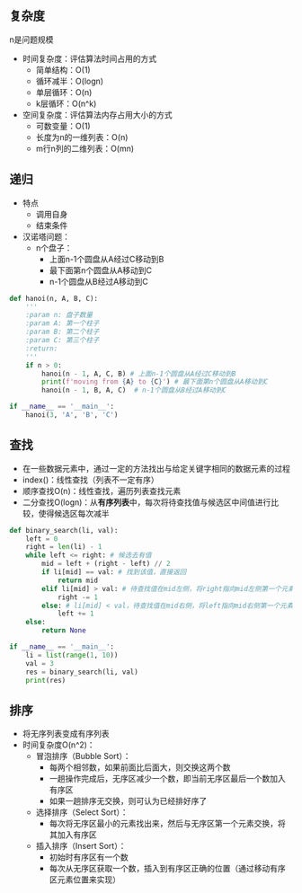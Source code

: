 ## 复杂度

n是问题规模

- 时间复杂度：评估算法时间占用的方式
  - 简单结构：O(1)
  - 循环减半：O(logn)
  - 单层循环：O(n)
  - k层循环：O(n^k)
- 空间复杂度：评估算法内存占用大小的方式
  - 可数变量：O(1)
  - 长度为n的一维列表：O(n)
  - m行n列的二维列表：O(mn)



## 递归

- 特点
  - 调用自身
  - 结束条件
- 汉诺塔问题：
  - n个盘子：
    - 上面n-1个圆盘从A经过C移动到B
    - 最下面第n个圆盘从A移动到C
    - n-1个圆盘从B经过A移动到C

```python
def hanoi(n, A, B, C):
    '''
    :param n: 盘子数量
    :param A: 第一个柱子
    :param B: 第二个柱子
    :param C: 第三个柱子
    :return:
    '''
    if n > 0:
        hanoi(n - 1, A, C, B) # 上面n-1个圆盘从A经过C移动到B
        print(f'moving from {A} to {C}') # 最下面第n个圆盘从A移动到C
        hanoi(n - 1, B, A, C)  # n-1个圆盘从B经过A移动到C

if __name__ == '__main__':
    hanoi(3, 'A', 'B', 'C')
```



## 查找

- 在一些数据元素中，通过一定的方法找出与给定关键字相同的数据元素的过程
- index()：线性查找（列表不一定有序）
- 顺序查找O(n)：线性查找，遍历列表查找元素
- 二分查找O(logn)：从**有序列表**中，每次将待查找值与候选区中间值进行比较，使得候选区每次减半

```python
def binary_search(li, val):
    left = 0
    right = len(li) - 1
    while left <= right: # 候选去有值
        mid = left + (right - left) // 2
        if li[mid] == val: # 找到该值，直接返回
            return mid
        elif li[mid] > val: # 待查找值在mid左侧，将right指向mid左侧第一个元素
            right -= 1
        else: # li[mid] < val，待查找值在mid右侧，将left指向mid右侧第一个元素
            left += 1
    else:
        return None

if __name__ == '__main__':
    li = list(range(1, 10))
    val = 3
    res = binary_search(li, val)
    print(res)
```

  

## 排序

- 将无序列表变成有序列表
- 时间复杂度O(n^2)：
  - 冒泡排序（Bubble Sort）：
    - 每两个相邻数，如果前面比后面大，则交换这两个数
    - 一趟操作完成后，无序区减少一个数，即当前无序区最后一个数加入有序区
    - 如果一趟排序无交换，则可认为已经排好序了
  - 选择排序（Select Sort）：
    - 每次将无序区最小的元素找出来，然后与无序区第一个元素交换，将其加入有序区
  - 插入排序（Insert Sort）：
    - 初始时有序区有一个数
    - 每次从无序区获取一个数，插入到有序区正确的位置（通过移动有序区元素位置来实现）

